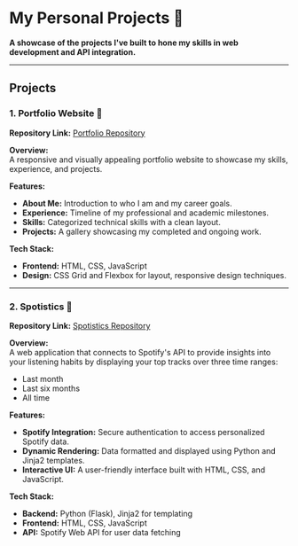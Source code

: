 # My Personal Projects 🚀  
**A showcase of the projects I've built to hone my skills in web development and API integration.**  

---

## Projects  

### 1. Portfolio Website 🌟
**Repository Link:** [Portfolio Repository](https://github.com/KirstenSotelo/Personal-Projects/tree/main/PortfolioWebsite)  

**Overview:**  
A responsive and visually appealing portfolio website to showcase my skills, experience, and projects.  

**Features:**  
- **About Me:** Introduction to who I am and my career goals.  
- **Experience:** Timeline of my professional and academic milestones.  
- **Skills:** Categorized technical skills with a clean layout.  
- **Projects:** A gallery showcasing my completed and ongoing work.  

**Tech Stack:**  
- **Frontend:** HTML, CSS, JavaScript  
- **Design:** CSS Grid and Flexbox for layout, responsive design techniques.  

---

### 2. Spotistics 🎵  
**Repository Link:** [Spotistics Repository](https://github.com/KirstenSotelo/Personal-Projects/tree/main/SpotifyAPI)  

**Overview:**  
A web application that connects to Spotify's API to provide insights into your listening habits by displaying your top tracks over three time ranges:  
- Last month  
- Last six months  
- All time  

**Features:**  
- **Spotify Integration:** Secure authentication to access personalized Spotify data.  
- **Dynamic Rendering:** Data formatted and displayed using Python and Jinja2 templates.  
- **Interactive UI:** A user-friendly interface built with HTML, CSS, and JavaScript.  

**Tech Stack:**  
- **Backend:** Python (Flask), Jinja2 for templating  
- **Frontend:** HTML, CSS, JavaScript  
- **API:** Spotify Web API for user data fetching  
